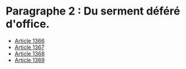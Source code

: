 # Paragraphe 2 : Du serment déféré d'office.

- [Article 1366](article-1366.md)
- [Article 1367](article-1367.md)
- [Article 1368](article-1368.md)
- [Article 1369](article-1369.md)

